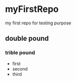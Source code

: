 # myFirstRepo
my first repo for testing purpose

## double pound
### trible pound
* first
* second
* third
